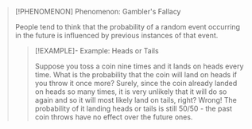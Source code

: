 >[!PHENOMENON] Phenomenon: Gambler's Fallacy
>
>People tend to think that the probability of a random event occurring in the future is influenced by previous instances of that event.
>
>>[!EXAMPLE]- Example: Heads or Tails
>>
>>Suppose you toss a coin nine times and it lands on heads every time. What is the probability that the coin will land on heads if you throw it once more? Surely, since the coin already landed on heads so many times, it is very unlikely that it will do so again and so it will most likely land on tails, right? Wrong! The probability of it landing heads or tails is still 50/50 - the past coin throws have no effect over the future ones.
>>
>>
>>
>
